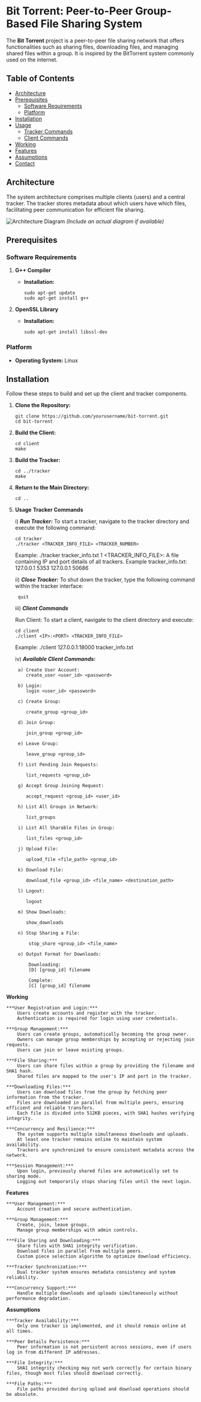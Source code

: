 # Bit Torrent: Peer-to-Peer Group-Based File Sharing System

The **Bit Torrent** project is a peer-to-peer file sharing network that offers functionalities such as sharing files, downloading files, and managing shared files within a group. It is inspired by the BitTorrent system commonly used on the internet.

## Table of Contents

- [Architecture](#architecture)
- [Prerequisites](#prerequisites)
  - [Software Requirements](#software-requirements)
  - [Platform](#platform)
- [Installation](#installation)
- [Usage](#usage)
  - [Tracker Commands](#tracker-commands)
  - [Client Commands](#client-commands)
- [Working](#working)
- [Features](#features)
- [Assumptions](#assumptions)
- [Contact](#contact)

## Architecture

The system architecture comprises multiple clients (users) and a central tracker. The tracker stores metadata about which users have which files, facilitating peer communication for efficient file sharing.

![Architecture Diagram](architecture_diagram.png) *(Include an actual diagram if available)*

## Prerequisites

### Software Requirements

1. **G++ Compiler**
   - **Installation:**
     ```shell
     sudo apt-get update
     sudo apt-get install g++
     ```

2. **OpenSSL Library**
   - **Installation:**
     ```shell
     sudo apt-get install libssl-dev
     ```

### Platform

- **Operating System:** Linux

## Installation

Follow these steps to build and set up the client and tracker components.

1. **Clone the Repository:**
   ```shell
   git clone https://github.com/yourusername/bit-torrent.git
   cd bit-torrent
   ```

2. **Build the Client:**
   ```shell
   cd client
   make
   ```

3. **Build the Tracker:**
   ```shell
   cd ../tracker
   make
   ```

4. **Return to the Main Directory:**
   ```shell
   cd ..
   ```
   
5. **Usage**
   **Tracker Commands**

    i) ***Run Tracker:***
     To start a tracker, navigate to the tracker directory and execute the following command:
     ```shell
     cd tracker
     ./tracker <TRACKER_INFO_FILE> <TRACKER_NUMBER>
     ```
     Example:
     ./tracker tracker_info.txt 1
     <TRACKER_INFO_FILE>: A file containing IP and port details of all trackers.
     Example tracker_info.txt:
     127.0.0.1
     5353
     127.0.0.1
     50686

    ii) ***Close Tracker:***
    To shut down the tracker, type the following command within the tracker interface:
    ```shell
     quit
    ```

    iii) ***Client Commands***

     Run Client: To start a client, navigate to the client directory and execute:
     ```shell
     cd client
     ./client <IP>:<PORT> <TRACKER_INFO_FILE>
     ```
     
     Example:
     ./client 127.0.0.1:18000 tracker_info.txt

     iv) ***Available Client Commands:***

        a) Create User Account:
           create_user <user_id> <password>

        b) Login:
           login <user_id> <password>

        c) Create Group:

           create_group <group_id>

        d) Join Group:
        
           join_group <group_id>
        
        e) Leave Group:
        
           leave_group <group_id>
        
        f) List Pending Join Requests:
        
           list_requests <group_id>
        
        g) Accept Group Joining Request:
        
           accept_request <group_id> <user_id>
        
        h) List All Groups in Network:
        
           list_groups
        
        i) List All Sharable Files in Group:
        
           list_files <group_id>
        
        j) Upload File:
        
           upload_file <file_path> <group_id>
        
        k) Download File:
        
           download_file <group_id> <file_name> <destination_path>
        
        l) Logout:
        
           logout
        
        m) Show Downloads:
        
           show_downloads
        
        n) Stop Sharing a File:
        
            stop_share <group_id> <file_name>
        
        o) Output Format for Downloads:
        
            Downloading:
            [D] [group_id] filename

            Complete:
            [C] [group_id] filename

**Working**

    ***User Registration and Login:***
        Users create accounts and register with the tracker.
        Authentication is required for login using user credentials.

    ***Group Management:***
        Users can create groups, automatically becoming the group owner.
        Owners can manage group memberships by accepting or rejecting join requests.
        Users can join or leave existing groups.

    ***File Sharing:***
        Users can share files within a group by providing the filename and SHA1 hash.
        Shared files are mapped to the user's IP and port in the tracker.

    ***Downloading Files:***
        Users can download files from the group by fetching peer information from the tracker.
        Files are downloaded in parallel from multiple peers, ensuring efficient and reliable transfers.
        Each file is divided into 512KB pieces, with SHA1 hashes verifying integrity.

    ***Concurrency and Resilience:***
        The system supports multiple simultaneous downloads and uploads.
        At least one tracker remains online to maintain system availability.
        Trackers are synchronized to ensure consistent metadata across the network.

    ***Session Management:***
        Upon login, previously shared files are automatically set to sharing mode.
        Logging out temporarily stops sharing files until the next login.

**Features**

    ***User Management:***
        Account creation and secure authentication.

    ***Group Management:***
        Create, join, leave groups.
        Manage group memberships with admin controls.

    ***File Sharing and Downloading:***
        Share files with SHA1 integrity verification.
        Download files in parallel from multiple peers.
        Custom piece selection algorithm to optimize download efficiency.

    ***Tracker Synchronization:***
        Dual tracker system ensures metadata consistency and system reliability.

    ***Concurrency Support:***
        Handle multiple downloads and uploads simultaneously without performance degradation.

**Assumptions**

    ***Tracker Availability:***
        Only one tracker is implemented, and it should remain online at all times.

    ***Peer Details Persistence:***
        Peer information is not persistent across sessions, even if users log in from different IP addresses.

    ***File Integrity:***
        SHA1 integrity checking may not work correctly for certain binary files, though most files should download correctly.

    ***File Paths:***
        File paths provided during upload and download operations should be absolute.
